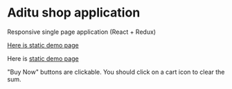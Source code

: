 # Aditu shop application

Responsive single page application (React + Redux)

<a href="https://training-tetris-app.firebaseapp.com/" target="_blank">Here is static demo page</a>

Here is [static demo page](https://aditu-shop-app-react.firebaseapp.com/)

"Buy Now" buttons are clickable. 
You should click on a cart icon to clear the sum.
